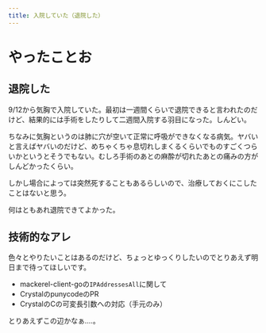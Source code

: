 ```yaml
---
title: 入院していた（退院した）
---
```


# やったことお

## 退院した

9/12から気胸で入院していた。最初は一週間くらいで退院できると言われたのだけど、結果的には手術をしたりして二週間入院する羽目になった。しんどい。

ちなみに気胸というのは肺に穴が空いて正常に呼吸ができなくなる病気。ヤバいと言えばヤバいのだけど、めちゃくちゃ息切れしまくるくらいでものすごくつらいかというとそうでもない。むしろ手術のあとの麻酔が切れたあとの痛みの方がしんどかったくらい。

しかし場合によっては突然死することもあるらしいので、治療しておくにこしたことはないと思う。

何はともあれ退院できてよかった。

## 技術的なアレ

色々とやりたいことはあるのだけど、ちょっとゆっくりしたいのでとりあえず明日まで待ってほしいです。

  - mackerel-client-goの`IPAddressesAll`に関して
  - CrystalのpunycodeのPR
  - CrystalのCの可変長引数への対応（手元のみ）

とりあえずこの辺かなぁ‥‥。
